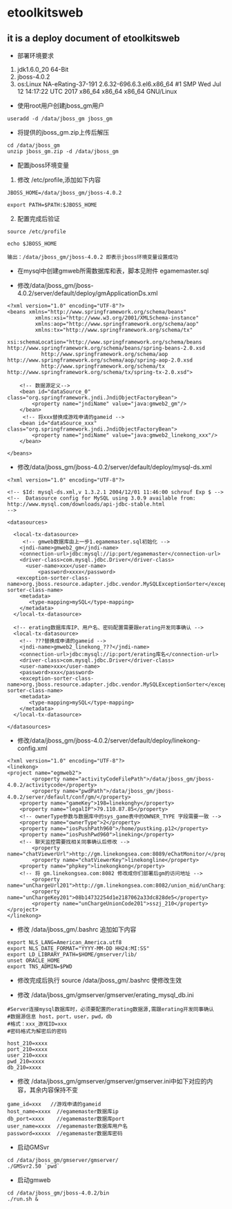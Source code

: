 # etoolkitsweb

## it is a deploy document of etoolkitsweb

* 部署环境要求
1. jdk1.6.0_20 64-Bit
2. jboss-4.0.2
3. os:Linux NA-eRating-37-191 2.6.32-696.6.3.el6.x86_64 #1 SMP Wed Jul 12 14:17:22 UTC 2017 x86_64 x86_64 x86_64 GNU/Linux

* 使用root用户创建jboss_gm用户

```
useradd -d /data/jboss_gm jboss_gm
```

* 将提供的jboss_gm.zip上传后解压
```
cd /data/jboss_gm
unzip jboss_gm.zip -d /data/jboss_gm
```

* 配置jboss环境变量
1. 修改 /etc/profile,添加如下内容

```
JBOSS_HOME=/data/jboss_gm/jboss-4.0.2

export PATH=$PATH:$JBOSS_HOME

````
2. 配置完成后验证
```
source /etc/profile

echo $JBOSS_HOME

输出：/data/jboss_gm/jboss-4.0.2 即表示jboss环境变量设置成功
```


* 在mysql中创建gmweb所需数据库和表，脚本见附件 egamemaster.sql


* 修改/data/jboss_gm/jboss-4.0.2/server/default/deploy/gmApplicationDs.xml
```
<?xml version="1.0" encoding="UTF-8"?>
<beans xmlns="http://www.springframework.org/schema/beans"
	     xmlns:xsi="http://www.w3.org/2001/XMLSchema-instance"
	     xmlns:aop="http://www.springframework.org/schema/aop"
	     xmlns:tx="http://www.springframework.org/schema/tx"
	     xsi:schemaLocation="http://www.springframework.org/schema/beans http://www.springframework.org/schema/beans/spring-beans-2.0.xsd
           http://www.springframework.org/schema/aop http://www.springframework.org/schema/aop/spring-aop-2.0.xsd
           http://www.springframework.org/schema/tx http://www.springframework.org/schema/tx/spring-tx-2.0.xsd">
	
	<!-- 数据源定义-->
	<bean id="dataSource_0" class="org.springframework.jndi.JndiObjectFactoryBean">       
    	<property name="jndiName" value="java:gmweb2_gm"/>       
	</bean> 
	 <!-- 将xxx替换成游戏申请的gameid -->
	<bean id="dataSource_xxx" class="org.springframework.jndi.JndiObjectFactoryBean"> 
    	<property name="jndiName" value="java:gmweb2_linekong_xxx"/> 
	</bean>

</beans>

```


* 修改/data/jboss_gm/jboss-4.0.2/server/default/deploy/mysql-ds.xml
```
<?xml version="1.0" encoding="UTF-8"?>

<!-- $Id: mysql-ds.xml,v 1.3.2.1 2004/12/01 11:46:00 schrouf Exp $ -->
<!--  Datasource config for MySQL using 3.0.9 available from:
http://www.mysql.com/downloads/api-jdbc-stable.html
-->

<datasources>
 
  <local-tx-datasource>
     <!-- gmweb数据库由上一步1.egamemaster.sql初始化 -->
    <jndi-name>gmweb2_gm</jndi-name>
    <connection-url>jdbc:mysql://ip:port/egamemaster</connection-url>
    <driver-class>com.mysql.jdbc.Driver</driver-class>
      <user-name>xxx</user-name>
          <password>xxxx</password>
   <exception-sorter-class-name>org.jboss.resource.adapter.jdbc.vendor.MySQLExceptionSorter</exception-sorter-class-name>
    <metadata>
       <type-mapping>mySQL</type-mapping>
    </metadata>
  </local-tx-datasource>

  <!-- erating数据库库IP、用户名、密码配置需要跟erating开发同事确认 -->
  <local-tx-datasource>
    <!-- ???替换成申请的gameid -->
    <jndi-name>gmweb2_linekong_???</jndi-name>
    <connection-url>jdbc:mysql://ip:port/erating库名</connection-url>
    <driver-class>com.mysql.jdbc.Driver</driver-class>
    <user-name>xxx</user-name>
    <password>xxx</password>
    <exception-sorter-class-name>org.jboss.resource.adapter.jdbc.vendor.MySQLExceptionSorter</exception-sorter-class-name>
    <metadata>
       <type-mapping>mySQL</type-mapping>
    </metadata>
  </local-tx-datasource>

</datasources>

```


* 修改/data/jboss_gm/jboss-4.0.2/server/default/deploy/linekong-config.xml

```
<?xml version="1.0" encoding="UTF-8"?>
<linekong>
<project name="egmweb2">
        <property name="activityCodeFilePath">/data/jboss_gm/jboss-4.0.2/activitycode</property>
        <property name="pwdPath">/data/jboss_gm/jboss-4.0.2/server/default/conf/gm/</property>
	<property name="gameKey">198=linekonghy</property>
	<property name="legalIP">79.110.87.85</property>
	<!-- ownerType参数与数据库中的sys_game表中的OWNER_TYPE 字段需要一致 -->
	<property name="ownerType">2</property>
	<property name="iosPushPath960">/home/pustking.p12</property>
	<property name="iosPushPwd960">lineking</property>
	<!-- 聊天监控需要找相关同事确认后修改 -->
        <property name="chatViewerUrl">http://gm.linekongsea.com:8089/eChatMonitor/</property>
        <property name="chatViewerKey">linekongline</property>
	<property name="phpkey">linekongkong</property>
	<!-- 将 gm.linekongsea.com:8082 修改成你们部署后gm的访问地址 -->
        <property name="unChargeUrl201">http://gm.linekongsea.com:8082/union_mid/unCharging.do</property>
        <property name="unChargeKey201">08b14732254d1e2187062a33dc828de5</property>
        <property name="unChargeUnionCode201">sszj_210</property>
</project>
</linekong>
```

* 修改 /data/jboss_gm/.bashrc 追加如下内容

```
export NLS_LANG=American_America.utf8
export NLS_DATE_FORMAT="YYYY-MM-DD HH24:MI:SS"
export LD_LIBRARY_PATH=$HOME/gmserver/lib/
unset ORACLE_HOME
export TNS_ADMIN=$PWD 
```

* 修改完成后执行 source /data/jboss_gm/.bashrc 使修改生效

* 修改 /data/jboss_gm/gmserver/gmserver/erating_mysql_db.ini

```
#Server连接mysql数据库时，必须要配置的erating数据源,需跟erating开发同事确认
#数据源信息 host，port，user，pwd，db
#格式：xxx_游戏ID=xxx
#密码格式为解密后的密码

host_210=xxxx
port_210=xxxx
user_210=xxxx
pwd_210=xxxx
db_210=xxxx
```

* 修改 /data/jboss_gm/gmserver/gmserver/gmserver.ini中如下对应的内容，其余内容保持不变

```
game_id=xxx   //游戏申请的gameid                                       
host_name=xxxx  //egamemaster数据库ip                                       
db_port=xxxx    //egamemaster数据库port                                   
user_name=xxxx  //egamemaster数据库用户名                                 
password=xxxxx  //egamemaster数据库密码             
```

* 启动GMSvr

```
cd /data/jboss_gm/gmserver/gmserver/
./GMSvr2.50 `pwd`
```

* 启动gmweb

```
cd /data/jboss_gm/jboss-4.0.2/bin
./run.sh &
```
